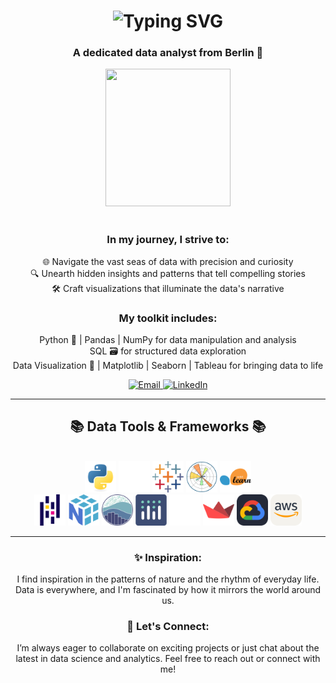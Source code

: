 
<h1 align="center">

  <img src="https://readme-typing-svg.herokuapp.com?font=Quicksand&weight=900&size=50&duration=3877&pause=845&color=F7F7F7&center=true&width=435&height=85&lines=Hello+World!+%F0%9F%8C%8D;I'm+Bilel+%F0%9F%96%90%EF%B8%8F" alt="Typing SVG" />

</h1>

<h3 align="center">A dedicated data analyst from Berlin 🍻</h3>
<div align="center">
  <img src="https://github.com/user-attachments/assets/48622c4c-4105-4190-b328-946b2c046f67"  width="200" height="220"/>
</div>

<br/>

<div align="center">
 
  <h3>In my journey, I strive to:</h3>

  🌐 Navigate the vast seas of data with precision and curiosity <br/>
  🔍 Unearth hidden insights and patterns that tell compelling stories <br/>
  🛠️ Craft visualizations that illuminate the data's narrative <br/>

   <h3>My toolkit includes:</h3>

  Python 🐍 | Pandas | NumPy for data manipulation and analysis <br/>
  SQL 🗃️ for structured data exploration <br/>
  Data Visualization 🎨 | Matplotlib | Seaborn | Tableau for bringing data to life <br/>

</div>
<div align="center">
  <a href="mailto:bilelkacem.de@gmail.com">
    <img src="https://img.shields.io/badge/Email-333333?style=for-the-badge&logo=gmail&logoColor=red" alt="Email" />
  </a>
  <a href="https://linkedin.com/in/bilel-kacem" target="_blank" rel="noopener noreferrer">
    <img src="https://img.shields.io/badge/LinkedIn-0077B5?style=for-the-badge&logo=linkedin&logoColor=white" alt="LinkedIn" />
  </a>
</div>

<hr/>
 
<h2 align="center">📚 Data Tools & Frameworks 📚</h2>
<br/>
<div align="center">
    <img src="icons/python.svg" alt="Python" width="50" height="50" title="Python - Programming Language"/>
    <img src="icons/sql.svg" alt="SQL" width="50" height="50" title="SQL - Query Language"/>
    <img src="icons/tableau.svg" alt="Tableau" width="50" height="50" title="Tableau - Data Visualization Tool"/>
    <img src="icons/matplotlib.svg" alt="Matplotlib" width="50" height="50" title="Matplotlib - Python Visualization Library"/>
    <img src="icons/scikitlearn.svg" alt="Scikit-Learn" width="50" height="50" title="Scikit-Learn - Machine Learning Library"/>
</div>
<div align="center">
    <img src="icons/pandas.svg" alt="Pandas" width="50" height="50" title="Pandas - Data Manipulation Library"/>
    <img src="icons/numpy.svg" alt="Numpy" width="50" height="50" title="NumPy - Numerical Computing Library"/>
    <img src="icons/seaborn.svg" alt="Seaborn" width="50" height="50" title="Seaborn - Statistical Data Visualization"/>
    <img src="icons/plotly.svg" alt="Plotly" width="50" height="50" title="Plotly - Interactive Graphing Library"/>
    <img src="icons/folium.svg" alt="Folium" width="50" height="50" title="Folium - Interactive Maps"/>
    <img src="icons/streamlit.svg" alt="Streamlit" width="50" height="50" title="Streamlit - Data App Framework"/>
    <img src="icons/gcp.svg" alt="Google-Cloud-Platform" width="50" height="50" title="Google Cloud Platform - Cloud Services"/>
    <img src="icons/aws.svg" alt="AWS" width="50" height="50" title="AWS - Amazon Web Services"/>
</div>

<hr/>

<div align="center">
 
  <h3>✨ Inspiration:</h3>
  
  <p>I find inspiration in the patterns of nature and the rhythm of everyday life. 
  Data is everywhere, and I'm fascinated by how it mirrors the world around us.</p>

 <h3>🤝 Let's Connect:</h3>
 
 <p>I’m always eager to collaborate on exciting projects or just chat about the latest in data science and analytics. Feel free to reach out or connect with me!</p>

</div>
